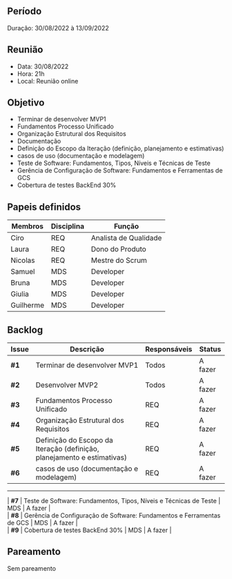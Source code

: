 ## Período
Duração: 30/08/2022  à 13/09/2022


## Reunião
* Data: 30/08/2022
* Hora: 21h
* Local: Reunião online


## Objetivo
 - Terminar de desenvolver MVP1
 - Fundamentos Processo Unificado 
 - Organização Estrutural dos Requisitos
 - Documentação
 - Definição do Escopo da Iteração (definição, planejamento
e estimativas) 
 - casos de uso (documentação e modelagem)
 - Teste de Software: Fundamentos, Tipos, Níveis e Técnicas de Teste
 - Gerência de Configuração de Software: Fundamentos e Ferramentas de GCS
 - Cobertura de testes BackEnd 30%

 

## Papeis definidos
 | Membros | Disciplina |  Função  |
 | ------------------- | ----- | ------------------- |
 |  Ciro |REQ | Analista de Qualidade |
 |  Laura |REQ | Dono do Produto |
 |  Nicolas |REQ | Mestre do Scrum |
 |  Samuel |MDS | Developer |
 |  Bruna | MDS| Developer |
 |  Giulia | MDS| Developer |
 |  Guilherme |MDS | Developer |


## Backlog
| Issue | Descrição  | Responsáveis | Status | 
| ------------------- | ------------------- | ------------------- | ------------------- |
| **#1**  | Terminar de desenvolver MVP1 | Todos  | A fazer  |   
| **#2**  | Desenvolver MVP2  | Todos  | A fazer  |   
| **#3**  | Fundamentos Processo Unificado | REQ  | A fazer  |   
| **#4**  | Organização Estrutural dos Requisitos | REQ  | A fazer  |   
| **#5**  | Definição do Escopo da Iteração (definição, planejamento e estimativas) | REQ  | A fazer  |   
| **#6**  | casos de uso (documentação e modelagem) | REQ  | A fazer  |   

--------------------------------------------------------
| **#7**  | Teste de Software: Fundamentos, Tipos, Níveis e Técnicas de Teste | MDS  | A fazer  |   
| **#8**  | Gerência de Configuração de Software: Fundamentos e Ferramentas de GCS | MDS  | A fazer  |   
| **#9**  | Cobertura de testes BackEnd 30% | MDS  | A fazer  |   
 


## Pareamento
 Sem pareamento